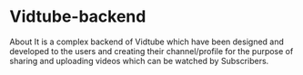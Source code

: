 # Vidtube-backend

About
It is a complex backend of Vidtube which have been designed and developed to the users and creating their channel/profile for the purpose of sharing and uploading videos which can be watched by Subscribers.
